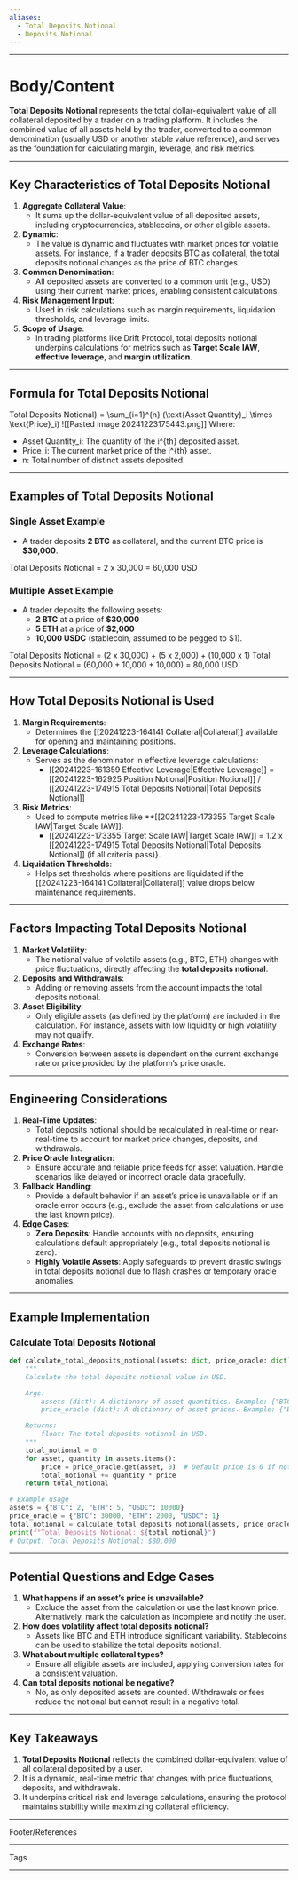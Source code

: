 ```yaml
---
aliases:
  - Total Deposits Notional
  - Deposits Notional
---
```

___
# Body/Content
**Total Deposits Notional** represents the total dollar-equivalent value of all collateral deposited by a trader on a trading platform. It includes the combined value of all assets held by the trader, converted to a common denomination (usually USD or another stable value reference), and serves as the foundation for calculating margin, leverage, and risk metrics.

---
## **Key Characteristics of Total Deposits Notional**

1. **Aggregate Collateral Value**:
	 - It sums up the dollar-equivalent value of all deposited assets, including cryptocurrencies, stablecoins, or other eligible assets.
2. **Dynamic**:
	 - The value is dynamic and fluctuates with market prices for volatile assets. For instance, if a trader deposits BTC as collateral, the total deposits notional changes as the price of BTC changes.
3. **Common Denomination**:
	 - All deposited assets are converted to a common unit (e.g., USD) using their current market prices, enabling consistent calculations.
4. **Risk Management Input**:
	 - Used in risk calculations such as margin requirements, liquidation thresholds, and leverage limits.
5. **Scope of Usage**:
	 - In trading platforms like Drift Protocol, total deposits notional underpins calculations for metrics such as **Target Scale IAW**, **effective leverage**, and **margin utilization**.

---
## **Formula for Total Deposits Notional**
Total Deposits Notional} = \sum_{i=1}^{n} (\text{Asset Quantity}_i \times \text{Price}_i)
![[Pasted image 20241223175443.png]]
Where:
 - Asset Quantity_i: The quantity of the i^{th} deposited asset.
 - Price_i: The current market price of the i^{th} asset.
 - n: Total number of distinct assets deposited.

---
## **Examples of Total Deposits Notional**
### **Single Asset Example**
 - A trader deposits **2 BTC** as collateral, and the current BTC price is **$30,000**.

Total Deposits Notional = 2 x 30,000 = 60,000 USD

### **Multiple Asset Example**
 - A trader deposits the following assets:
	 - **2 BTC** at a price of **$30,000**
	 - **5 ETH** at a price of **$2,000**
	 - **10,000 USDC** (stablecoin, assumed to be pegged to $1).

Total Deposits Notional = (2 x 30,000) + (5 x 2,000) + (10,000 x 1)
Total Deposits Notional = (60,000 + 10,000 + 10,000) = 80,000 USD

---
## **How Total Deposits Notional is Used**
1. **Margin Requirements**:
	- Determines the [[20241223-164141 Collateral|Collateral]] available for opening and maintaining positions.
2. **Leverage Calculations**:
	- Serves as the denominator in effective leverage calculations:
		- [[20241223-161359 Effective Leverage|Effective Leverage]] = [[20241223-162925 Position Notional|Position Notional]] / [[20241223-174915 Total Deposits Notional|Total Deposits Notional]]
3. **Risk Metrics**:
	- Used to compute metrics like **[[20241223-173355 Target Scale IAW|Target Scale IAW]]:
		- [[20241223-173355 Target Scale IAW|Target Scale IAW]] = 1.2 x [[20241223-174915 Total Deposits Notional|Total Deposits Notional]] (if all criteria pass)}.
4. **Liquidation Thresholds**:
	- Helps set thresholds where positions are liquidated if the [[20241223-164141 Collateral|Collateral]] value drops below maintenance requirements.

---
## **Factors Impacting Total Deposits Notional**
1. **Market Volatility**:
	 - The notional value of volatile assets (e.g., BTC, ETH) changes with price fluctuations, directly affecting the **total deposits notional**.
2. **Deposits and Withdrawals**:
	 - Adding or removing assets from the account impacts the total deposits notional.
3. **Asset Eligibility**:
	 - Only eligible assets (as defined by the platform) are included in the calculation. For instance, assets with low liquidity or high volatility may not qualify.
4. **Exchange Rates**:
	 - Conversion between assets is dependent on the current exchange rate or price provided by the platform’s price oracle.

---
## **Engineering Considerations**
1. **Real-Time Updates**:
	 - Total deposits notional should be recalculated in real-time or near-real-time to account for market price changes, deposits, and withdrawals.
2. **Price Oracle Integration**:
	 - Ensure accurate and reliable price feeds for asset valuation. Handle scenarios like delayed or incorrect oracle data gracefully.
3. **Fallback Handling**:
	 - Provide a default behavior if an asset’s price is unavailable or if an oracle error occurs (e.g., exclude the asset from calculations or use the last known price).
4. **Edge Cases**:
	 - **Zero Deposits**: Handle accounts with no deposits, ensuring calculations default appropriately (e.g., total deposits notional is zero).
	 - **Highly Volatile Assets**: Apply safeguards to prevent drastic swings in total deposits notional due to flash crashes or temporary oracle anomalies.

---
## **Example Implementation**
### **Calculate Total Deposits Notional**
```python
def calculate_total_deposits_notional(assets: dict, price_oracle: dict) -> float:
    """
    Calculate the total deposits notional value in USD.

    Args:
        assets (dict): A dictionary of asset quantities. Example: {"BTC": 2, "ETH": 5, "USDC": 10000}.
        price_oracle (dict): A dictionary of asset prices. Example: {"BTC": 30000, "ETH": 2000, "USDC": 1}.

    Returns:
        float: The total deposits notional in USD.
    """
    total_notional = 0
    for asset, quantity in assets.items():
        price = price_oracle.get(asset, 0)  # Default price is 0 if not found
        total_notional += quantity * price
    return total_notional

# Example usage
assets = {"BTC": 2, "ETH": 5, "USDC": 10000}
price_oracle = {"BTC": 30000, "ETH": 2000, "USDC": 1}
total_notional = calculate_total_deposits_notional(assets, price_oracle)
print(f"Total Deposits Notional: ${total_notional}")
# Output: Total Deposits Notional: $80,000
```

---
## **Potential Questions and Edge Cases**
1. **What happens if an asset’s price is unavailable?**
	 - Exclude the asset from the calculation or use the last known price. Alternatively, mark the calculation as incomplete and notify the user.
2. **How does volatility affect total deposits notional?**
	 - Assets like BTC and ETH introduce significant variability. Stablecoins can be used to stabilize the total deposits notional.
3. **What about multiple collateral types?**
	 - Ensure all eligible assets are included, applying conversion rates for a consistent valuation.
4. **Can total deposits notional be negative?**
	 - No, as only deposited assets are counted. Withdrawals or fees reduce the notional but cannot result in a negative total.

---
## **Key Takeaways**
1. **Total Deposits Notional** reflects the combined dollar-equivalent value of all collateral deposited by a user.
2. It is a dynamic, real-time metric that changes with price fluctuations, deposits, and withdrawals.
3. It underpins critical risk and leverage calculations, ensuring the protocol maintains stability while maximizing collateral efficiency.

___
Footer/References

___
Tags

___